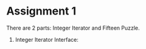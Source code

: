 # Assignment 1
There are 2 parts: Integer Iterator and Fifteen Puzzle.

1. Integer Iterator Interface:
